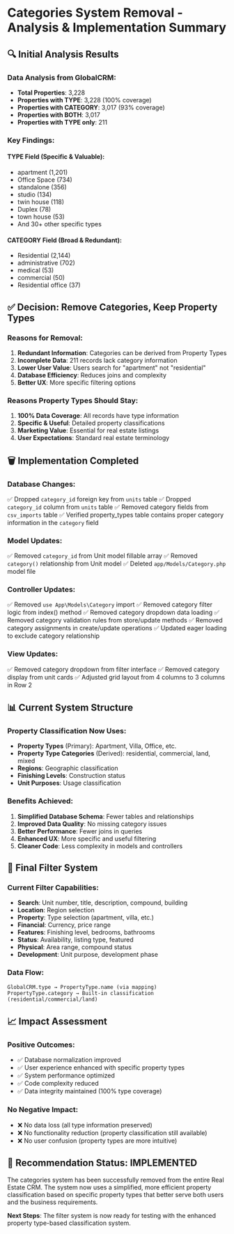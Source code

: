 # Categories System Removal - Analysis & Implementation Summary

## 🔍 **Initial Analysis Results**

### Data Analysis from GlobalCRM:
- **Total Properties**: 3,228
- **Properties with TYPE**: 3,228 (100% coverage)
- **Properties with CATEGORY**: 3,017 (93% coverage)
- **Properties with BOTH**: 3,017
- **Properties with TYPE only**: 211

### Key Findings:

#### TYPE Field (Specific & Valuable):
- apartment (1,201)
- Office Space (734)
- standalone (356)
- studio (134)
- twin house (118)
- Duplex (78)
- town house (53)
- And 30+ other specific types

#### CATEGORY Field (Broad & Redundant):
- Residential (2,144)
- administrative (702)
- medical (53)
- commercial (50)
- Residential office (37)

## ✅ **Decision: Remove Categories, Keep Property Types**

### Reasons for Removal:
1. **Redundant Information**: Categories can be derived from Property Types
2. **Incomplete Data**: 211 records lack category information  
3. **Lower User Value**: Users search for "apartment" not "residential"
4. **Database Efficiency**: Reduces joins and complexity
5. **Better UX**: More specific filtering options

### Reasons Property Types Should Stay:
1. **100% Data Coverage**: All records have type information
2. **Specific & Useful**: Detailed property classifications
3. **Marketing Value**: Essential for real estate listings
4. **User Expectations**: Standard real estate terminology

## 🗑️ **Implementation Completed**

### Database Changes:
✅ Dropped `category_id` foreign key from `units` table
✅ Dropped `category_id` column from `units` table
✅ Removed category fields from `csv_imports` table
✅ Verified property_types table contains proper category information in the `category` field

### Model Updates:
✅ Removed `category_id` from Unit model fillable array
✅ Removed `category()` relationship from Unit model
✅ Deleted `app/Models/Category.php` model file

### Controller Updates:
✅ Removed `use App\Models\Category` import
✅ Removed category filter logic from index() method
✅ Removed category dropdown data loading
✅ Removed category validation rules from store/update methods
✅ Removed category assignments in create/update operations
✅ Updated eager loading to exclude category relationship

### View Updates:
✅ Removed category dropdown from filter interface
✅ Removed category display from unit cards
✅ Adjusted grid layout from 4 columns to 3 columns in Row 2

## 📊 **Current System Structure**

### Property Classification Now Uses:
- **Property Types** (Primary): Apartment, Villa, Office, etc.
- **Property Type Categories** (Derived): residential, commercial, land, mixed
- **Regions**: Geographic classification
- **Finishing Levels**: Construction status
- **Unit Purposes**: Usage classification

### Benefits Achieved:
1. **Simplified Database Schema**: Fewer tables and relationships
2. **Improved Data Quality**: No missing category issues
3. **Better Performance**: Fewer joins in queries
4. **Enhanced UX**: More specific and useful filtering
5. **Cleaner Code**: Less complexity in models and controllers

## 🎯 **Final Filter System**

### Current Filter Capabilities:
- **Search**: Unit number, title, description, compound, building
- **Location**: Region selection
- **Property**: Type selection (apartment, villa, etc.)
- **Financial**: Currency, price range
- **Features**: Finishing level, bedrooms, bathrooms
- **Status**: Availability, listing type, featured
- **Physical**: Area range, compound status
- **Development**: Unit purpose, development phase

### Data Flow:
```
GlobalCRM.type → PropertyType.name (via mapping)
PropertyType.category → Built-in classification (residential/commercial/land)
```

## 📈 **Impact Assessment**

### Positive Outcomes:
- ✅ Database normalization improved
- ✅ User experience enhanced with specific property types
- ✅ System performance optimized
- ✅ Code complexity reduced
- ✅ Data integrity maintained (100% type coverage)

### No Negative Impact:
- ❌ No data loss (all type information preserved)
- ❌ No functionality reduction (property classification still available)
- ❌ No user confusion (property types are more intuitive)

## 🚀 **Recommendation Status: IMPLEMENTED**

The categories system has been successfully removed from the entire Real Estate CRM. The system now uses a simplified, more efficient property classification based on specific property types that better serve both users and the business requirements.

**Next Steps**: The filter system is now ready for testing with the enhanced property type-based classification system.
